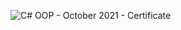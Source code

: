 ![C# OOP - October 2021 - Certificate](https://user-images.githubusercontent.com/82944412/145831942-cb257089-cb20-4f0a-941e-4a61792d9ca1.jpeg)